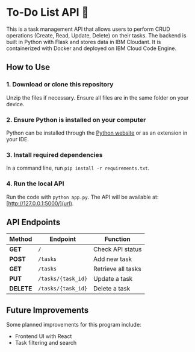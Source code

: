 # To-Do List API 📝
This is a task management API that allows users to perform CRUD operations (Create, Read, Update, Delete) on their tasks. The backend is built in Python with Flask and stores data in IBM Cloudant. It is containerized with Docker and deployed on IBM Cloud Code Engine.

## How to Use
### 1. Download or clone this repository
Unzip the files if necessary. Ensure all files are in the same folder on your device.

### 2. Ensure Python is installed on your computer
Python can be installed through the [Python website](https://www.python.org/downloads/) or as an extension in your IDE.

### 3. Install required dependencies
In a command line, run `pip install -r requirements.txt`.

### 4. Run the local API
Run the code with `python app.py`. The API will be available at: [http://127.0.0.1:5000/](url).

## API Endpoints 
| Method | Endpoint | Function |
|--------|---------|-------------|
| **GET** | `/` | Check API status |
| **POST** | `/tasks` | Add new task |
| **GET** | `/tasks` | Retrieve all tasks |
| **PUT** | `/tasks/{task_id}` | Update a task |
| **DELETE** | `/tasks/{task_id}` | Delete a task |

## Future Improvements
Some planned improvements for this program include:
- Frontend UI with React
- Task filtering and search
